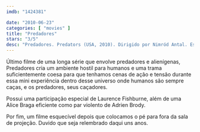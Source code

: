 ```yaml
---
imdb: "1424381"

date: "2010-06-23"
categories: [ "movies" ]
title: "Predadores"
stars: "3/5"
desc: "Predadores. Predators (USA, 2010). Dirigido por Nimród Antal. Escrito por Alex Litvak, Michael Finch, Jim Thomas, John Thomas. Com Adrien Brody, Topher Grace, Alice Braga, Walton Goggins, Oleg Taktarov, Laurence Fishburne, Danny Trejo, Louis Ozawa Changchien, Mahershala Ali."
---
```

Último filme de uma longa série que envolve predadores e alienígenas, Predadores cria um ambiente hostil para humanos e uma trama suficientemente coesa para que tenhamos cenas de ação e tensão durante essa mini experiência dentro desse universo onde humanos são sempre caças, e os predadores, seus caçadores.

Possui uma participação especial de Laurence Fishburne, além de uma Alice Braga eficiente como par violento de Adrien Brody.

Por fim, um filme esquecível depois que colocamos o pé para fora da sala de projeção. Duvido que seja relembrado daqui uns anos.
